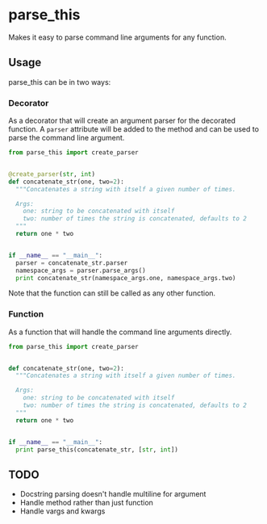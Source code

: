 parse_this
==========

Makes it easy to parse command line arguments for any function.

Usage
-----
parse_this can be in two ways:

### Decorator
As a decorator that will create an argument parser for the decorated function.
A `parser` attribute will be added to the method and can be used to parse the
command line argument.

```python
from parse_this import create_parser


@create_parser(str, int)
def concatenate_str(one, two=2):
  """Concatenates a string with itself a given number of times.

  Args:
    one: string to be concatenated with itself
    two: number of times the string is concatenated, defaults to 2
  """
  return one * two


if __name__ == "__main__":
  parser = concatenate_str.parser
  namespace_args = parser.parse_args()
  print concatenate_str(namespace_args.one, namespace_args.two)
```
Note that the function can still be called as any other function.

### Function
As a function that will handle the command line arguments directly.

```python
from parse_this import create_parser


def concatenate_str(one, two=2):
  """Concatenates a string with itself a given number of times.

  Args:
    one: string to be concatenated with itself
    two: number of times the string is concatenated, defaults to 2
  """
  return one * two


if __name__ == "__main__":
  print parse_this(concatenate_str, [str, int])
```

TODO
----
 * Docstring parsing doesn't handle multiline for argument
 * Handle method rather than just function
 * Handle vargs and kwargs



